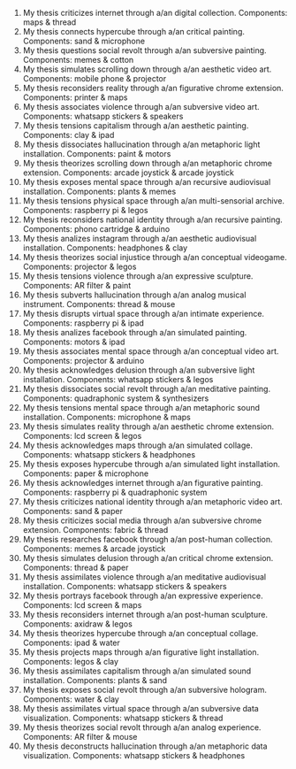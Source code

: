 1. My thesis criticizes internet through a/an digital collection. Components: maps & thread
2. My thesis connects hypercube through a/an critical painting. Components: sand & microphone
3. My thesis questions social revolt through a/an subversive painting. Components: memes & cotton
4. My thesis simulates scrolling down through a/an aesthetic video art. Components: mobile phone & projector
5. My thesis reconsiders reality through a/an figurative chrome extension. Components: printer & maps
6. My thesis associates violence through a/an subversive video art. Components: whatsapp stickers & speakers
7. My thesis tensions capitalism through a/an aesthetic painting. Components: clay & ipad
8. My thesis dissociates hallucination through a/an metaphoric light installation. Components: paint & motors
9. My thesis theorizes scrolling down through a/an metaphoric chrome extension. Components: arcade joystick & arcade joystick
10. My thesis exposes mental space through a/an recursive audiovisual installation. Components: plants & memes
11. My thesis tensions physical space through a/an multi-sensorial archive. Components: raspberry pi & legos
12. My thesis reconsiders national identity through a/an recursive painting. Components: phono cartridge & arduino
13. My thesis analizes instagram through a/an aesthetic audiovisual installation. Components: headphones & clay
14. My thesis theorizes social injustice through a/an conceptual videogame. Components: projector & legos
15. My thesis tensions violence through a/an expressive sculpture. Components: AR filter & paint
16. My thesis subverts hallucination through a/an analog musical instrument. Components: thread & mouse
17. My thesis disrupts virtual space through a/an intimate experience. Components: raspberry pi & ipad
18. My thesis analizes facebook through a/an simulated painting. Components: motors & ipad
19. My thesis associates mental space through a/an conceptual video art. Components: projector & arduino
20. My thesis acknowledges delusion through a/an subversive light installation. Components: whatsapp stickers & legos
21. My thesis dissociates social revolt through a/an meditative painting. Components: quadraphonic system & synthesizers
22. My thesis tensions mental space through a/an metaphoric sound installation. Components: microphone & maps
23. My thesis simulates reality through a/an aesthetic chrome extension. Components: lcd screen & legos
24. My thesis acknowledges maps through a/an simulated collage. Components: whatsapp stickers & headphones
25. My thesis exposes hypercube through a/an simulated light installation. Components: paper & microphone
26. My thesis acknowledges internet through a/an figurative painting. Components: raspberry pi & quadraphonic system
27. My thesis criticizes national identity through a/an metaphoric video art. Components: sand & paper
28. My thesis criticizes social media through a/an subversive chrome extension. Components: fabric & thread
29. My thesis researches facebook through a/an post-human collection. Components: memes & arcade joystick
30. My thesis simulates delusion through a/an critical chrome extension. Components: thread & paper
31. My thesis assimilates violence through a/an meditative audiovisual installation. Components: whatsapp stickers & speakers
32. My thesis portrays facebook through a/an expressive experience. Components: lcd screen & maps
33. My thesis reconsiders internet through a/an post-human sculpture. Components: axidraw & legos
34. My thesis theorizes hypercube through a/an conceptual collage. Components: ipad & water
35. My thesis projects maps through a/an figurative light installation. Components: legos & clay
36. My thesis assimilates capitalism through a/an simulated sound installation. Components: plants & sand
37. My thesis exposes social revolt through a/an subversive hologram. Components: water & clay
38. My thesis assimilates virtual space through a/an subversive data visualization. Components: whatsapp stickers & thread
39. My thesis theorizes social revolt through a/an analog experience. Components: AR filter & mouse
40. My thesis deconstructs hallucination through a/an metaphoric data visualization. Components: whatsapp stickers & headphones